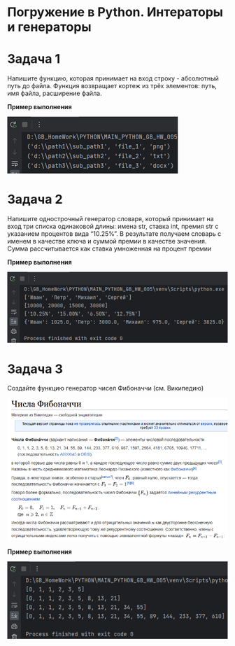 # Погружение в Python. Интераторы и генераторы

# Задача 1
Напишите функцию, которая принимает на вход строку - абсолютный путь до файла. 
Функция возвращает кортеж из трёх элементов: путь, имя файла, расширение файла.

**Пример выполнения**

![img.png](img/img_01-01.png)


# Задача 2
Напишите однострочный генератор словаря, который принимает на вход три списка 
одинаковой длины: имена str, ставка int, премия str с указанием процентов вида “10.25%”. 
В результате получаем словарь с именем в качестве ключа и суммой премии в качестве значения. Сумма рассчитывается как ставка умноженная на процент премии

**Пример выполнения**

![img.png](img/img_02-01.png)

# Задача 3
Создайте функцию генератор чисел Фибоначчи (см. Википедию)

![img.png](img/img_03-01.png)

**Пример выполнения**

![img.png](img/img_03-02.png)